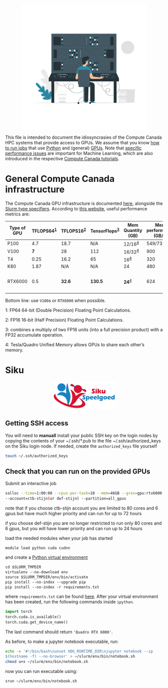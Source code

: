 <p align="center">
<img src="../media/hpc-gpu.png" width="400">
</p>

This file is intended to document the idiosyncrasies of the Compute Canada HPC systems that provide access to GPUs. We assume that you know [how to run jobs](https://docs.computecanada.ca/wiki/Running_jobs) that use [Python](https://docs.computecanada.ca/wiki/Python) and (general) [GPUs](https://docs.computecanada.ca/wiki/Using_GPUs_with_Slurm). Note that [specific performance issues](https://docs.computecanada.ca/wiki/AI_and_Machine_Learning) are important for Machine Learning, which are also introduced in the respective [Compute Canada tutorials](https://docs.computecanada.ca/wiki/Tutoriel_Apprentissage_machine/en).

# General Compute Canada infrastructure

The Compute Canada GPU infrastructure is documented [here](https://docs.computecanada.ca/wiki/Using_GPUs_with_Slurm#Available_hardware), alongside the [Slurm type specifiers](https://docs.computecanada.ca/wiki/Running_jobs). According to [this website](https://www.microway.com/knowledge-center-articles/comparison-of-nvidia-geforce-gpus-and-nvidia-tesla-gpus/), useful performance metrics are:

| Type of GPU | TFLOPS64<sup>[1](#myfootnote1)</sup> | TFLOPS16<sup>[2](#myfootnote2)</sup> | TensorFlops<sup>[3](#myfootnote3)</sup> | Mem Quantity (GB) | Mem performance (GB/s) | Comments |
| --- | --- | --- | --- | --- | --- | --- |
| P100 | 4.7 | 18.7 | N/A | 12/16<sup>[4](#myfootnote4)</sup> | 549/732 |
| V100 | **7** | 28 | 112 | 16/32<sup>[4](#myfootnote4)</sup> | 900 |
| T4 | 0.25 | 16.2 | 65 | 16<sup>[4](#myfootnote4)</sup> | 320 |
| K80 | 1.87 | N/A | N/A | 24 | 480 | 
| RTX6000 | 0.5 | **32.6** | **130.5** | **24**<sup>[4](#myfootnote4)</sup> | 624 | Currently only available on Siku |

Bottom line: use `V100`s or `RTX6000` when possible.

<a name="myfootnote1">1</a>: FP64 64-bit (Double Precision) Floating Point Calculations.

<a name="myfootnote2">2</a>: FP16 16-bit (Half Precision) Floating Point Calculations.

<a name="myfootnote3">3</a>: combines a multiply of two FP16 units (into a full precision product) with a FP32 accumulate operation.

<a name="myfootnote4">4</a>: Tesla/Quadro Unified Memory allows GPUs to share each other’s memory.

# Siku 

<p align="center">
<img src="../media/siku.jpeg" width="200">
</p>

## Getting SSH access

You will need to **manuall** install your public SSH key on the login nodes by copying the contents of your ~/.ssh/*.pub to the file ~/.ssh/authorized_keys on the Siku login node. If needed, create the `authorized_keys` file yourself 

```bash
touch ~/.ssh/authorized_keys
```

## Check that you can run on the provided GPUs

Submit an interactive job


```bash
salloc --time=1:00:00 --cpus-per-task=10 --mem=46GB --gres=gpu:rtx6000:1 
--account=ctb-stijn(or def-stijn) --partition=all_gpus
```
note that if you choose ctb-stijn account you are limited to 80 cores 
and 6 gpus but have much higher priority and can run for up to 72 hours

if you choose def-stijn you are no longer restricted to run only 80 
cores and 6 gpus, but you will have lower priority and can run up to 24 
hours

load the needed modules when your job has started

```
module load python cuda cudnn
```

and create a [Python virtual environment](https://docs.computecanada.ca/wiki/Python)

```
cd $SLURM_TMPDIR
virtualenv --no-download env
source $SLURM_TMPDIR/env/bin/activate
pip install --no-index --upgrade pip
pip install --no-index -r requirements.txt
```

where `requirements.txt` can be found [here](requirements.txt). After your virtual environment has been created, run the following commands inside `ipython`.

```python
import torch
torch.cuda.is_available()
torch.cuda.get_device_name()
```

The last command should return `'Quadro RTX 6000'`.

As before, to make a jupyter notebook executable, run:

```bash
echo -e '#!/bin/bash\nunset XDG_RUNTIME_DIR\njupyter notebook --ip 
$(hostname -f) --no-browser' > ~/slurm/env/bin/notebook.sh
chmod u+x ~/slurm/env/bin/notebook.sh
```

now you can run executable  using:

```
srun ~/slurm/env/bin/notebook.sh
```
